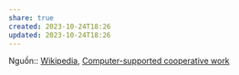 ```yaml
---
share: true
created: 2023-10-24T18:26
updated: 2023-10-24T18:26
---
```

Nguồn:: [Wikipedia](%E2%9A%A1Hi%E1%BB%83u%20bi%E1%BA%BFt%20s%C3%A2u/%CE%9E%20Ngu%E1%BB%93n/Wikipedia.md#), [Computer-supported cooperative work](https://en.wikipedia.org/wiki/Computer-supported_cooperative_work#Standardization_in_information_infrastructure)

